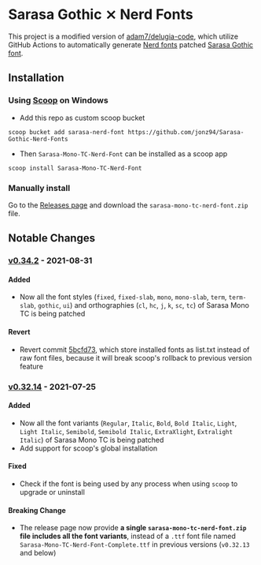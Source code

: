 # Sarasa Gothic ⨯ Nerd Fonts

This project is a modified version of [adam7/delugia-code](https://github.com/adam7/delugia-code), which utilize GitHub Actions to automatically generate [Nerd fonts](https://github.com/ryanoasis/nerd-fonts) patched [Sarasa Gothic font](https://github.com/be5invis/Sarasa-Gothic).

## Installation

### Using [Scoop](https://scoop.sh) on Windows

- Add this repo as custom scoop bucket

```
scoop bucket add sarasa-nerd-font https://github.com/jonz94/Sarasa-Gothic-Nerd-Fonts
```

- Then `Sarasa-Mono-TC-Nerd-Font` can be installed as a scoop app

```
scoop install Sarasa-Mono-TC-Nerd-Font
```

### Manually install

Go to the [Releases page](https://github.com/jonz94/Sarasa-Gothic-Nerd-Fonts/releases) and download the `sarasa-mono-tc-nerd-font.zip` file.

## Notable Changes

### [v0.34.2](https://github.com/jonz94/Sarasa-Gothic-Nerd-Fonts/compare/v0.34.1...v0.34.2) - 2021-08-31

#### Added

- Now all the font styles (`fixed`, `fixed-slab`, `mono`, `mono-slab`, `term`, `term-slab`, `gothic`, `ui`) and orthographies (`cl`, `hc`, `j`, `k`, `sc`, `tc`) of Sarasa Mono TC is being patched

#### Revert

- Revert commit [5bcfd73](https://github.com/jonz94/Sarasa-Gothic-Nerd-Fonts/commit/5bcfd73fa38c6a79710d157629c590e190f9fdec), which store installed fonts as list.txt instead of raw font files, because it will break scoop's rollback to previous version feature

### [v0.32.14](https://github.com/jonz94/Sarasa-Gothic-Nerd-Fonts/compare/v0.32.13...v0.32.14) - 2021-07-25

#### Added

- Now all the font variants (`Regular`, `Italic`, `Bold`, `Bold Italic`, `Light`, `Light Italic`, `Semibold`, `Semibold Italic`, `ExtraXlight`, `Extralight Italic`) of Sarasa Mono TC is being patched
- Add support for scoop's global installation

#### Fixed

- Check if the font is being used by any process when using `scoop` to upgrade or uninstall

#### Breaking Change

- The release page now provide **a single `sarasa-mono-tc-nerd-font.zip` file includes all the font variants**, instead of a `.ttf` font file named `Sarasa-Mono-TC-Nerd-Font-Complete.ttf` in previous versions (`v0.32.13` and below)
